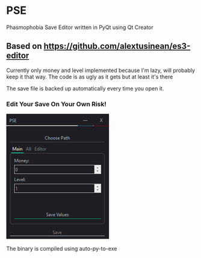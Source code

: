 # PSE
Phasmophobia Save Editor written in PyQt using Qt Creator

## Based on https://github.com/alextusinean/es3-editor
Currently only money and level implemented because I'm lazy, will probably keep it that way.
The code is as ugly as it gets but at least it's there

The save file is backed up automatically every time you open it.

### Edit Your Save On Your Own Risk!

![image](/images/image1.png?) 


The binary is compiled using auto-py-to-exe
